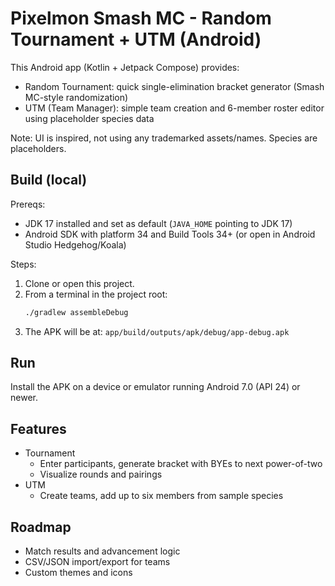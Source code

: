# Pixelmon Smash MC - Random Tournament + UTM (Android)

This Android app (Kotlin + Jetpack Compose) provides:

- Random Tournament: quick single-elimination bracket generator (Smash MC-style randomization)
- UTM (Team Manager): simple team creation and 6-member roster editor using placeholder species data

Note: UI is inspired, not using any trademarked assets/names. Species are placeholders.

## Build (local)

Prereqs:
- JDK 17 installed and set as default (`JAVA_HOME` pointing to JDK 17)
- Android SDK with platform 34 and Build Tools 34+ (or open in Android Studio Hedgehog/Koala)

Steps:
1. Clone or open this project.
2. From a terminal in the project root:
   ```bash
   ./gradlew assembleDebug
   ```
3. The APK will be at:
   `app/build/outputs/apk/debug/app-debug.apk`

## Run

Install the APK on a device or emulator running Android 7.0 (API 24) or newer.

## Features

- Tournament
  - Enter participants, generate bracket with BYEs to next power-of-two
  - Visualize rounds and pairings
- UTM
  - Create teams, add up to six members from sample species

## Roadmap
- Match results and advancement logic
- CSV/JSON import/export for teams
- Custom themes and icons